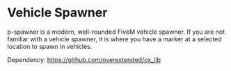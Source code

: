 # Vehicle Spawner

p-spawner is a modern, well-rounded FiveM vehicle spawner. If you are not familiar with a vehicle spawner, it is where you have a marker at a selected location to spawn in vehicles.

Dependency: https://github.com/overextended/ox_lib
